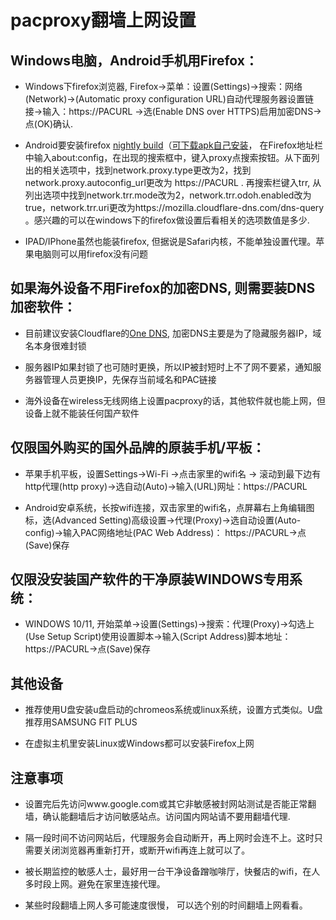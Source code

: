 # pacproxy翻墙上网设置

## Windows电脑，Android手机用Firefox：

* Windows下firefox浏览器, Firefox->菜单：设置(Settings)->搜索：网络(Network)->(Automatic proxy configuration URL)自动代理服务器设置链接->输入：https://PACURL ->选(Enable DNS over HTTPS)启用加密DNS->点(OK)确认.

* Android要安装firefox [nightly build](https://play.google.com/store/apps/details?id=org.mozilla.fenix )（[可下载apk自己安装](https://www.apkmirror.com/apk/mozilla/firefox-fenix)， 在Firefox地址栏中输入about:config，在出现的搜索框中，键入proxy点搜索按钮。从下面列出的相关选项中，找到network.proxy.type更改为2，找到network.proxy.autoconfig_url更改为 https://PACURL .  再搜索栏键入trr, 从列出选项中找到network.trr.mode改为2，network.trr.odoh.enabled改为true，network.trr.uri更改为https://mozilla.cloudflare-dns.com/dns-query 。感兴趣的可以在windows下的firefox做设置后看相关的选项数值是多少.

* IPAD/IPhone虽然也能装firefox, 但据说是Safari内核，不能单独设置代理。苹果电脑则可以用firefox没有问题

## 如果海外设备不用Firefox的加密DNS, 则需要装DNS加密软件：

* 目前建议安装Cloudflare的[One DNS](https://1.1.1.1/), 加密DNS主要是为了隐藏服务器IP，域名本身很难封锁

* 服务器IP如果封锁了也可随时更换，所以IP被封短时上不了网不要紧，通知服务器管理人员更换IP，先保存当前域名和PAC链接

* 海外设备在wireless无线网络上设置pacproxy的话，其他软件就也能上网，但设备上就不能装任何国产软件

## 仅限国外购买的国外品牌的原装手机/平板：

* 苹果手机平板，设置Settings->Wi-Fi ->点击家里的wifi名 -> 滚动到最下边有http代理(http proxy)->选自动(Auto)->输入(URL)网址：https://PACURL

* Android安卓系统，长按wifi连接，双击家里的wifi名，点屏幕右上角编辑图标，选(Advanced Setting)高级设置->代理(Proxy)->选自动设置(Auto-config)->输入PAC网络地址(PAC Web Address)： https://PACURL->点(Save)保存

## 仅限没安装国产软件的干净原装WINDOWS专用系统：

* WINDOWS 10/11, 开始菜单->设置(Settings)->搜索：代理(Proxy)->勾选上(Use Setup Script)使用设置脚本->输入(Script Address)脚本地址：https://PACURL->点(Save)保存

## 其他设备

* 推荐使用U盘安装u盘启动的chromeos系统或linux系统，设置方式类似。U盘推荐用SAMSUNG FIT PLUS

* 在虚拟主机里安装Linux或Windows都可以安装Firefox上网


## 注意事项

* 设置完后先访问www.google.com或其它非敏感被封网站测试是否能正常翻墙，确认能翻墙后才访问敏感站点。访问国内网站请不要用翻墙代理.

* 隔一段时间不访问网站后，代理服务会自动断开，再上网时会连不上。这时只需要关闭浏览器再重新打开，或断开wifi再连上就可以了。

* 被长期监控的敏感人士，最好用一台干净设备蹭咖啡厅，快餐店的wifi，在人多时段上网。避免在家里连接代理。

* 某些时段翻墙上网人多可能速度很慢， 可以选个别的时间翻墙上网看看。